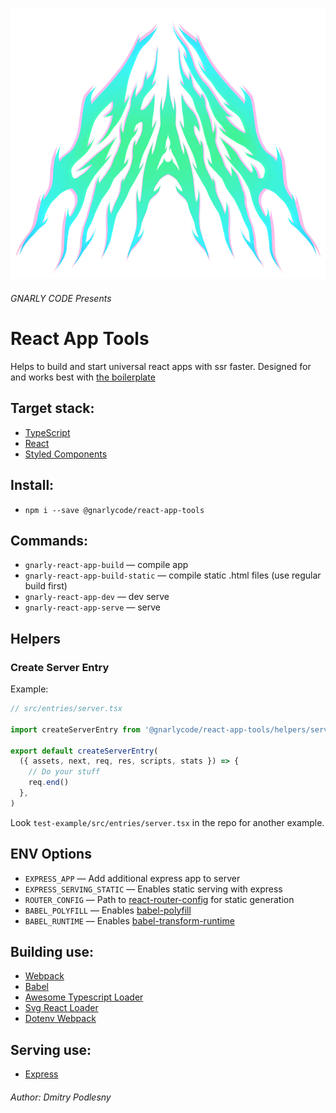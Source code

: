 <p align="center"><img src="https://github.com/gnarlycode/gnarly-assets/blob/master/gnarly-logo-600.png?raw=true" /></p>

###### _GNARLY CODE_ Presents

# React App Tools

Helps to build and start universal react apps with ssr faster. Designed for and works best with [the boilerplate](https://github.com/gnarlycode/boiler-react-redux)

## Target stack:

- [TypeScript](https://www.typescriptlang.org)
- [React](https://reactjs.org/)
- [Styled Components](https://www.styled-components.com/)

## Install:

- `npm i --save @gnarlycode/react-app-tools`

## Commands:

- `gnarly-react-app-build` — compile app
- `gnarly-react-app-build-static` — compile static .html files (use regular build first)
- `gnarly-react-app-dev` — dev serve
- `gnarly-react-app-serve` — serve

## Helpers

### Create Server Entry

Example:

```jsx
// src/entries/server.tsx

import createServerEntry from '@gnarlycode/react-app-tools/helpers/server-entry'

export default createServerEntry(
  ({ assets, next, req, res, scripts, stats }) => {
    // Do your stuff
    req.end()
  },
)
```

Look `test-example/src/entries/server.tsx` in the repo for another example.

## ENV Options

- `EXPRESS_APP` — Add additional express app to server
- `EXPRESS_SERVING_STATIC` — Enables static serving with express
- `ROUTER_CONFIG` — Path to [react-router-config](https://github.com/ReactTraining/react-router/tree/master/packages/react-router-config) for static generation
- `BABEL_POLYFILL` — Enables [babel-polyfill](https://babeljs.io/docs/en/babel-polyfill/)
- `BABEL_RUNTIME` — Enables [babel-transform-runtime](https://babeljs.io/docs/en/babel-plugin-transform-runtime.html)

## Building use:

- [Webpack](https://webpack.js.org/)
- [Babel](https://babeljs.io/)
- [Awesome Typescript Loader](https://github.com/s-panferov/awesome-typescript-loader)
- [Svg React Loader](https://github.com/jhamlet/svg-react-loader)
- [Dotenv Webpack](https://github.com/mrsteele/dotenv-webpack)

## Serving use:

- [Express](https://expressjs.com/)

###### Author: Dmitry Podlesny
